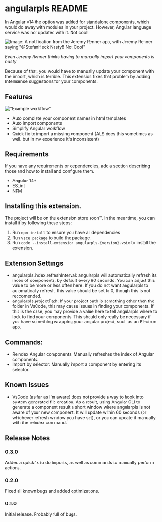 # angularpls README

In Angular v14 the option was added for standalone components, which would do away with modules in your project. However, Angular language service was not updated with it. Not cool!

![Image: A notification from the Jeremy Renner app, with Jeremy Renner saying "@StefanHeck Nasty!! Not Cool"](https://64.media.tumblr.com/052bda3209119151101d90e323f735f8/b911ea16300852d8-c8/s540x810/b99928d11b07a979d3e6fe0cf6a6c3952635de53.jpg)

_Even Jeremy Renner thinks having to manually import your components is nasty_

Because of that, you would have to manually update your component with the import, which is terrible. This extension fixes that problem by adding Intellisense suggestions for your components.

## Features

!["Example workflow"](https://media.giphy.com/media/v1.Y2lkPTc5MGI3NjExM3M2cTFudGw2OWJ4cGljdWQ5amFuaWV5aGRtbWJxbTQxemF5cDF1NSZlcD12MV9pbnRlcm5hbF9naWZfYnlfaWQmY3Q9Zw/sXnMe8ZYtkbFxhCQQ9/giphy.gif)

- Auto complete your component names in html templates
- Auto import components
- Simplify Angular workflow
- Quick fix to import a missing component (ALS does this sometimes as well, but in my experience it's inconsistent)

## Requirements

If you have any requirements or dependencies, add a section describing those and how to install and configure them.

- Angular 14+
- ESLint
- NPM

## Installing this extension.

The project will be on the extension store soon™️. In the meantime, you can install it by following these steps:

1. Run `npm install` to ensure you have all dependencies
2. Run `vsce package` to build the package.
3. Run `code --install-extension angularpls-{version}.vsix` to install the extension.

## Extension Settings

- angularpls.index.refreshInterval: angularpls will automatically refresh its index of components, by default every 60 seconds. You can adjust this value to be more or less often here. If you do not want angularpls to automatically refresh, this value should be set to 0, though this is not reccomended.
- angularpls.projectPath: If your project path is something other than the folder in VsCode, this may cause issues in finding your components. If this is the case, you may provide a value here to tell angularpls where to look to find your components. This should only really be necessary if you have something wrapping your angular project, such as an Electron app.

## Commands:

- Reindex Angular components: Manually refreshes the index of Angular components.
- Import by selector: Manually import a component by entering its selector.

## Known Issues

- VsCode (as far as I'm aware) does not provide a way to hook into system generated file creation. As a result, using Angular CLI to generate a component result a short window where angularpls is not aware of your new component. It will update within 60 seconds (or whichever refresh window you have set), or you can update it manually with the reindex command.

## Release Notes

### 0.3.0

Added a quickfix to do imports, as well as commands to manually perform actions.

### 0.2.0

Fixed all known bugs and added optimizations.

### 0.1.0

Initial release. Probably full of bugs.
